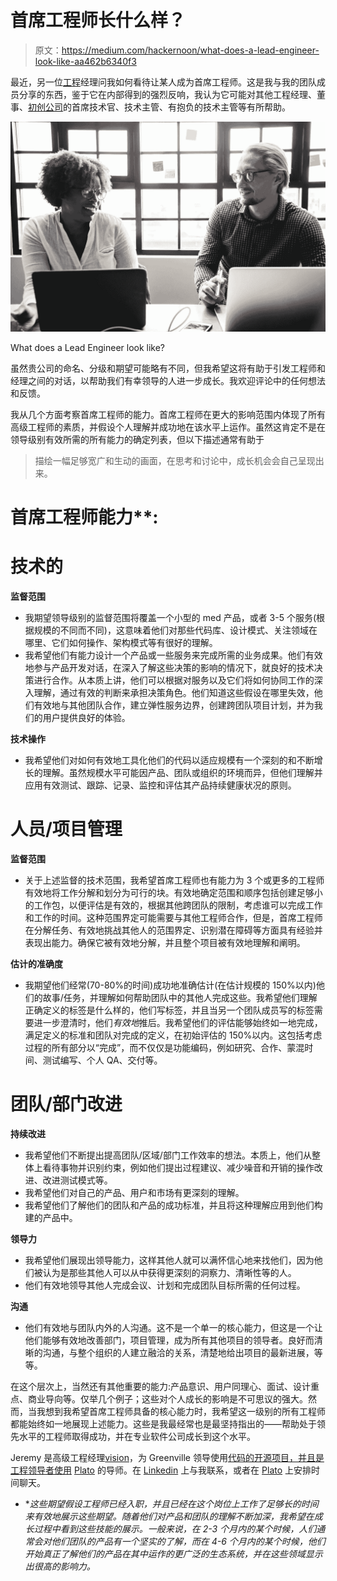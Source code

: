 # 首席工程师长什么样？

> 原文：<https://medium.com/hackernoon/what-does-a-lead-engineer-look-like-aa462b6340f3>

最近，另一位[工程](https://hackernoon.com/tagged/engineering)经理问我如何看待让某人成为首席工程师。这是我与我的团队成员分享的东西，鉴于它在内部得到的强烈反响，我认为它可能对其他工程经理、董事、[初创公司](https://hackernoon.com/tagged/startup)的首席技术官、技术主管、有抱负的技术主管等有所帮助。

![](img/6464150918860a4dfcc8f0efd4cc0176.png)

What does a Lead Engineer look like?

虽然贵公司的命名、分级和期望可能略有不同，但我希望这将有助于引发工程师和经理之间的对话，以帮助我们有幸领导的人进一步成长。我欢迎评论中的任何想法和反馈。

我从几个方面考察首席工程师的能力。首席工程师在更大的影响范围内体现了所有高级工程师的素质，并假设个人理解并成功地在该水平上运作。虽然这肯定不是在领导级别有效所需的所有能力的确定列表，但以下描述通常有助于

> 描绘一幅足够宽广和生动的画面，在思考和讨论中，成长机会会自己呈现出来。

# 首席工程师能力**:

# 技术的

**监督范围**

*   我期望领导级别的监督范围将覆盖一个小型的 med 产品，或者 3-5 个服务(根据规模的不同而不同)，这意味着他们对那些代码库、设计模式、关注领域在哪里、它们如何操作、架构模式等有很好的理解。
*   我希望他们有能力设计一个产品或一些服务来完成所需的业务成果。他们有效地参与产品开发对话，在深入了解这些决策的影响的情况下，就良好的技术决策进行合作。从本质上讲，他们可以根据对服务以及它们将如何协同工作的深入理解，通过有效的判断来承担决策角色。他们知道这些假设在哪里失效，他们有效地与其他团队合作，建立弹性服务边界，创建跨团队项目计划，并为我们的用户提供良好的体验。

**技术操作**

*   我希望他们对如何有效地工具化他们的代码以适应规模有一个深刻的和不断增长的理解。虽然规模水平可能因产品、团队或组织的环境而异，但他们理解并应用有效测试、跟踪、记录、监控和评估其产品持续健康状况的原则。

# 人员/项目管理

**监督范围**

*   关于上述监督的技术范围，我希望首席工程师也有能力为 3 个或更多的工程师有效地将工作分解和划分为可行的块。有效地确定范围和顺序包括创建足够小的工作包，以便评估是有效的，根据其他跨团队的限制，考虑谁可以完成工作和工作的时间。这种范围界定可能需要与其他工程师合作，但是，首席工程师在分解任务、有效地挑战其他人的范围界定、识别潜在障碍等方面具有经验并表现出能力。确保它被有效地分解，并且整个项目被有效地理解和阐明。

**估计的准确度**

*   我期望他们经常(70-80%的时间)成功地准确估计(在估计规模的 150%以内)他们的故事/任务，并理解如何帮助团队中的其他人完成这些。我希望他们理解正确定义的标签是什么样的，他们写标签，并且当另一个团队成员写的标签需要进一步澄清时，他们*有效地*推后。我希望他们的评估能够始终如一地完成，满足定义的标准和团队对完成的定义，在初始评估的 150%以内。这包括考虑过程的所有部分以“完成”，而不仅仅是功能编码，例如研究、合作、蒙混时间、测试编写、个人 QA、交付等。

# 团队/部门改进

**持续改进**

*   我希望他们不断提出提高团队/区域/部门工作效率的想法。本质上，他们从整体上看待事物并识别约束，例如他们提出过程建议、减少噪音和开销的操作改进、改进测试模式等。
*   我希望他们对自己的产品、用户和市场有更深刻的理解。
*   我希望他们了解他们的团队和产品的成功标准，并且将这种理解应用到他们构建的产品中。

**领导力**

*   我希望他们展现出领导能力，这样其他人就可以满怀信心地来找他们，因为他们被认为是那些其他人可以从中获得更深刻的洞察力、清晰性等的人。
*   他们有效地领导其他人完成会议、计划和完成团队目标所需的任何过程。

**沟通**

*   他们有效地与团队内外的人沟通。这不是一个单一的核心能力，但这是一个让他们能够有效地改善部门，项目管理，成为所有其他项目的领导者。良好而清晰的沟通，与整个组织的人建立融洽的关系，清楚地给出项目的最新进展，等等。

在这个层次上，当然还有其他重要的能力:产品意识、用户同理心、面试、设计重点、商业导向等。仅举几个例子；这些对个人成长的影响是不可思议的强大。然而，当我想到我希望首席工程师具备的核心能力时，我希望这一级别的所有工程师都能始终如一地展现上述能力。这些是我最经常也是最坚持指出的——帮助处于领先水平的工程师取得成功，并在专业软件公司成长到这个水平。

Jeremy 是高级工程经理[vision](https://medium.com/u/206c13695d27?source=post_page-----aa462b6340f3--------------------------------)，为 Greenville 领导使用[代码的开源项目，并且是工程领导者使用](https://codeforgreenville.org/) [Plato](https://sessions.platohq.com/mentors/172?utm_source=sharing&utm_medium=link&utm_campaign=launchprofile172) 的导师。在 [Linkedin](https://www.linkedin.com/in/jeremywight/) 上与我联系，或者在 [Plato](https://sessions.platohq.com/mentors/172?utm_source=sharing&utm_medium=link&utm_campaign=launchprofile172) 上安排时间聊天。

*   **这些期望假设工程师已经入职，并且已经在这个岗位上工作了足够长的时间来有效地展示这些期望。随着他们对产品和团队的理解不断加深，我希望在成长过程中看到这些技能的展示。一般来说，在 2-3 个月内的某个时候，人们通常会对他们团队的产品有一个坚实的了解，而在 4-6 个月内的某个时候，他们开始真正了解他们的产品在其中运作的更广泛的生态系统，并在这些领域显示出很高的影响力。*